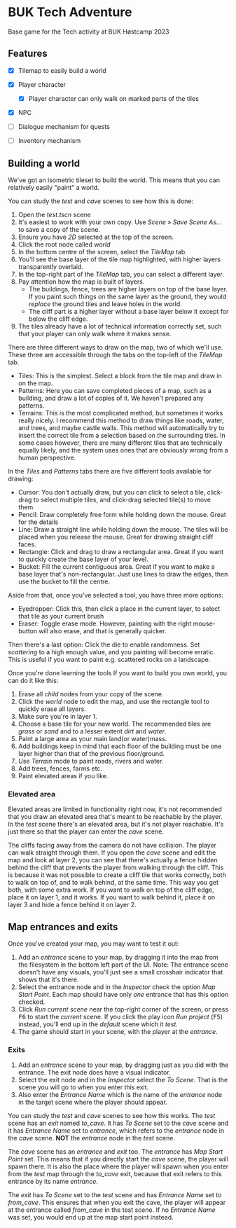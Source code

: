 # BUK Tech Adventure

Base game for the Tech activity at BUK Høstcamp 2023

## Features

- [x] Tilemap to easily build a world
- [x] Player character
  - [x] Player character can only walk on marked parts of the tiles
- [x] NPC
- [ ] Dialogue mechanism for quests
- [ ] Inventory mechanism


## Building a world

We've got an isometric tileset to build the world. This means that you can relatively easily "paint" a world.

You can study the _test_ and _cave_ scenes to see how this is done:

1. Open the _test.tscn_ scene
2. It's easiest to work with your own copy. Use _Scene_ » _Save Scene As…_ to save a copy of the scene.
3. Ensure you have _2D_ selected at the top of the screen.
4. Click the root node called _world_
5. In the bottom centre of the screen, select the _TileMap_ tab.
6. You'll see the base layer of the tile map highlighted, with higher layers transparently overlaid.
7. In the top-right part of the _TileMap_ tab, you can select a different layer.
8. Pay attention how the map is built of layers.
   - The buildings, fence, trees are higher layers on top of the base layer. If you paint such things on the same layer as the ground, they would _replace_ the ground tiles and leave holes in the world.
   - The cliff part is a higher layer without a base layer below it except for below the cliff edge.
9. The tiles already have a lot of technical information correctly set, such that your player can only walk where it makes sense.

There are three different ways to draw on the map, two of which we'll use. These three are accessible through the tabs on the top-left of the _TileMap_ tab.

- Tiles: This is the simplest. Select a block from the tile map and draw in on the map.
- Patterns: Here you can save completed pieces of a map, such as a building, and draw a lot of copies of it. We haven't prepared any patterns.
- Terrains: This is the most complicated method, but sometimes it works really nicely. I recommend this method to draw things like roads, water, and trees, and maybe castle walls. This method will automatically try to insert the correct tile from a selection based on the surrounding tiles. In some cases however, there are many different tiles that are technically equally likely, and the system uses ones that are obviously wrong from a human perspective.
  
In the _Tiles_ and _Patterns_ tabs there are five different tools available for drawing:

- Cursor: You don't actually draw, but you can click to select a tile, click-drag to select multiple tiles, and click-drag selected tile(s) to move them.
- Pencil: Draw completely free form while holding down the mouse. Great for the details
- Line: Draw a straight line while holding down the mouse. The tiles will be placed when you release the mouse. Great for drawing straight cliff faces.
- Rectangle: Click and drag to draw a rectangular area. Great if you want to quickly create the base layer of your level.
- Bucket: Fill the current contiguous area. Great if you want to make a base layer that's non-rectangular. Just use lines to draw the edges, then use the bucket to fill the centre.
  
Aside from that, once you've selected a tool, you have three more options:

- Eyedropper: Click this, then click a place in the current layer, to select that tile as your current brush
- Eraser: Toggle erase mode. However, painting with the right mouse-button will also erase, and that is generally quicker.

Then there's a last option: Click the die to enable randomness. Set _scattering_ to a high enough value, and you painting will become erratic. This is useful if you want to paint e.g. scattered rocks on a landscape.  

Once you're done learning the tools
If you want to build you own world, you can do it like this:

1. Erase all _child_ nodes from your copy of the scene.
2. Click the _world_ node to edit the map, and use the rectangle tool to quickly erase all layers.
3. Make sure you're in layer 1.
4. Choose a base tile for your new world. The recommended tiles are _grass_ or _sand_ and to a lesser extent _dirt_ and _water_.
5. Paint a large area as your main land(or water)mass.
6. Add buildings keep in mind that each floor of the building must be one layer higher than that of the previous floor/ground.
7. Use _Terrain_ mode to paint roads, rivers and water.
8. Add trees, fences, farms etc.
10. Paint elevated areas if you like.

### Elevated area

Elevated areas are limited in functionality right now, it's not recommended that you draw an elevated area that's meant to be reachable by the player.
In the _test_ scene there's an elevated area, but it's not player reachable. It's just there so that the player can enter the _cave_ scene.

The cliffs facing away from the camera do not have collision. The player can walk straight through them. If you open the _cave_ scene and edit the map and look at layer 2, you can see that there's actually a fence hidden behind the cliff that prevents the player from walking through the cliff. This is because it was not possible to create a cliff tile that works correctly, both to walk on top of, and to walk behind, at the same time. This way you get both, with some extra work. If you want to walk on top of the cliff edge, place it on layer 1, and it works. If you want to walk behind it, place it on layer 3 and hide a fence behind it on layer 2.

## Map entrances and exits

Once you've created your map, you may want to test it out:

1. Add an _entrance_ scene to your map, by dragging it into the map from the filesystem in the bottom left part of the UI.
    Note: The entrance scene doesn't have any visuals, you'll just see a small crosshair indicator that shows that it's there.
2. Select the entrance node and in the _Inspector_ check the option _Map Start Point_. Each map should have only _one_ entrance that has this option checked.
3. Click _Run current scene_ near the top-right corner of the screen, or press <kbd>F6</kbd> to start the _current_ scene.
    If you click the play icon _Run project_ (<kbd>F5</kbd>) instead, you'll end up in the _default_ scene which it _test_.
4. The game should start in your scene, with the player at the _entrance_.

### Exits

1. Add an _entrance_ scene to your map, by dragging just as you did with the entrance. The exit node does have a visual indicator.
2. Select the exit node and in the _Inspector_ select the _To Scene_. That is the scene you will go to when you enter this exit.
3. Also enter the _Entrance Name_ which is the name of the _entrance_ node in the target scene where the player should appear.

You can study the _test_ and _cave_ scenes to see how this works. The _test_ scene has an _exit_ named *to_cave*. It has _To Scene_ set to the _cave_ scene and it has _Entrance Name_ set to _entrance_, which refers to the _entrance_ node in the _cave_ scene. **NOT** the _entrance_ node in the _test_ scene.

The _cave_ scene has an _entrance_ and _exit_ too. The _entrance_ has _Map Start Point_ set. This means that if you directly start the _cave_ scene, the player will spawn there. It is also the place where the player will spawn when you enter from the _test_ map through the *to_cave* exit, because that exit refers to this entrance by its name _entrance_.

The _exit_ has _To Scene_ set to the _test_ scene and has _Entrance Name_ set to *from_cave*. This ensures that when you exit the cave, the player will appear at the entrance called *from_cave* in the test scene. If no _Entrance Name_ was set, you would end up at the map start point instead.

